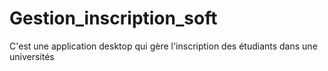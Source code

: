 # Gestion_inscription_soft
C'est une application desktop qui gère l'inscription des étudiants dans une universités
